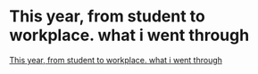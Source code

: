 # This year, from student to workplace. what i went through
[This year, from student to workplace. what i went through](https://aiwithcloud.com/2022/09/16/this_year_from_student_to_workplace-_what_i_went_through/)